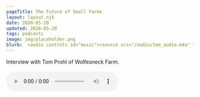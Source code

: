 ```yaml
---
pageTitle: The Future of Small Farms
layout: layout.njk
date: 2020-05-20
updated: 2020-05-20
tags: podcasts
image: img/placeholder.png
blurb:  <audio controls id="music"><source src="/audio/tom_audio.m4a" type="audio/mpeg">Your browser does not support the audio element.</audio> </br> </br> Interview with Tom Prohl of Wolfesneck Farm.
---
```


Interview with Tom Prohl of Wolfesneck Farm. </br> </br> <audio controls id="music"><source src="/audio/tom_audio.m4a" type="audio/mpeg">Your browser does not support the audio element.</audio>

